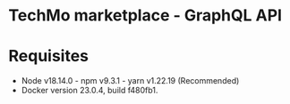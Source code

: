 # TechMo marketplace - GraphQL API

# Requisites

- Node v18.14.0 - npm v9.3.1 - yarn v1.22.19 (Recommended)
- Docker version 23.0.4, build f480fb1.